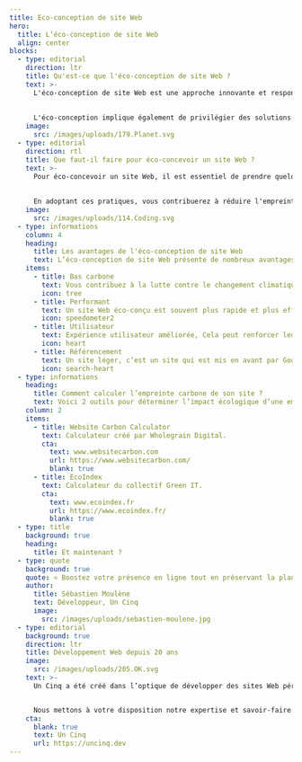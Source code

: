 ```yaml
---
title: Eco-conception de site Web
hero:
  title: L’éco-conception de site Web
  align: center
blocks:
  - type: editorial
    direction: ltr
    title: Qu'est-ce que l'éco-conception de site Web ?
    text: >-
      L'éco-conception de site Web est une approche innovante et responsable pour créer des sites internet tout en préservant notre environnement. L'idée derrière cette pratique est de concevoir des sites de manière à réduire leur impact sur la planète. Cela inclut notamment l'utilisation efficace des ressources, la réduction des émissions de carbone et la limitation de la consommation d'énergie. 
      
      
      L'éco-conception implique également de privilégier des solutions durables tout en offrant une expérience utilisateur agréable. En adoptant cette approche, les entreprises peuvent jouer un rôle actif dans la préservation de la nature sans sacrifier la qualité de leur site Web.
    image:
      src: /images/uploads/179.Planet.svg
  - type: editorial
    direction: rtl
    title: Que faut-il faire pour éco-concevoir un site Web ?
    text: >-
      Pour éco-concevoir un site Web, il est essentiel de prendre quelques mesures simples mais efficaces. Tout d'abord, optimisez la taille des images et des fichiers pour réduire le temps de chargement du site. Moins de temps de chargement signifie moins de consommation d'énergie. Ensuite, privilégiez les couleurs et les polices qui nécessitent moins d'énergie pour être affichées à l'écran. Enfin, utilisez un hébergement web respectueux de l'environnement qui utilise des sources d'énergie renouvelables. 
      
      
      En adoptant ces pratiques, vous contribuerez à réduire l'empreinte carbone de votre site Web.
    image:
      src: /images/uploads/114.Coding.svg
  - type: informations
    column: 4
    heading:
      title: Les avantages de l'éco-conception de site Web
      text: L’éco-conception de site Web présente de nombreux avantages pour les entreprises et les utilisateurs.
    items: 
      - title: Bas carbone
        text: Vous contribuez à la lutte contre le changement climatique.
        icon: tree
      - title: Performant
        text: Un site Web éco-conçu est souvent plus rapide et plus efficace.
        icon: speedometer2
      - title: Utilisateur
        text: Expérience utilisateur améliorée, Cela peut renforcer leur confiance en votre entreprise.
        icon: heart
      - title: Référencement
        text: Un site léger, c’est un site qui est mis en avant par Google.
        icon: search-heart
  - type: informations
    heading:
      title: Comment calculer l’empreinte carbone de son site ?
      text: Voici 2 outils pour déterminer l’impact écologique d’une empreinte carbone de votre site Web.
    column: 2
    items:
      - title: Website Carbon Calculator
        text: Calculateur créé par Wholegrain Digital.
        cta:
          text: www.websitecarbon.com
          url: https://www.websitecarbon.com/
          blank: true 
      - title: EcoIndex
        text: Calculateur du collectif Green IT.
        cta:
          text: www.ecoindex.fr
          url: https://www.ecoindex.fr/
          blank: true 
  - type: title
    background: true
    heading:
      title: Et maintenant ?
  - type: quote
    background: true
    quote: « Boostez votre présence en ligne tout en préservant la planète avec nos sites Web éco-conçus, alliant performance, responsabilité et succès durable »
    author: 
      title: Sébastien Moulène
      text: Développeur, Un Cinq
      image:
        src: /images/uploads/sebastien-moulene.jpg
  - type: editorial
    background: true
    direction: ltr
    title: Développement Web depuis 20 ans
    image:
      src: /images/uploads/205.OK.svg
    text: >-
      Un Cinq a été créé dans l’optique de développer des sites Web pérennes, plus simples, accessibles à tous et à faible émission de carbone.


      Nous mettons à votre disposition notre expertise et savoir-faire.
    cta:
      blank: true
      text: Un Cinq
      url: https://uncinq.dev
---
```

